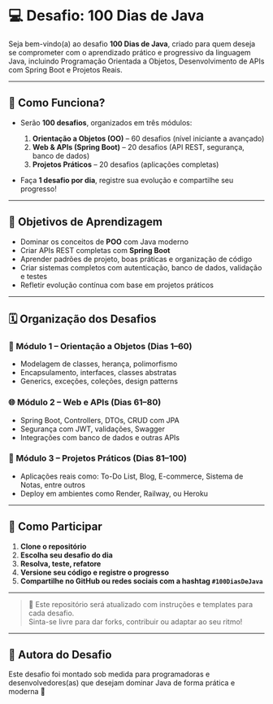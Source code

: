 # 💻 Desafio: 100 Dias de Java

Seja bem-vindo(a) ao desafio **100 Dias de Java**, criado para quem deseja se comprometer com o aprendizado prático e progressivo da linguagem Java, incluindo Programação Orientada a Objetos, Desenvolvimento de APIs com Spring Boot e Projetos Reais.

---

## 🧠 Como Funciona?

- Serão **100 desafios**, organizados em três módulos:
  1. **Orientação a Objetos (OO)** – 60 desafios (nível iniciante a avançado)
  2. **Web & APIs (Spring Boot)** – 20 desafios (API REST, segurança, banco de dados)
  3. **Projetos Práticos** – 20 desafios (aplicações completas)

- Faça **1 desafio por dia**, registre sua evolução e compartilhe seu progresso!

---

## 🎯 Objetivos de Aprendizagem

- Dominar os conceitos de **POO** com Java moderno
- Criar APIs REST completas com **Spring Boot**
- Aprender padrões de projeto, boas práticas e organização de código
- Criar sistemas completos com autenticação, banco de dados, validação e testes
- Refletir evolução contínua com base em projetos práticos

---

## 🗓️ Organização dos Desafios

### 🔸 Módulo 1 – Orientação a Objetos (Dias 1–60)
- Modelagem de classes, herança, polimorfismo
- Encapsulamento, interfaces, classes abstratas
- Generics, exceções, coleções, design patterns

### 🌐 Módulo 2 – Web e APIs (Dias 61–80)
- Spring Boot, Controllers, DTOs, CRUD com JPA
- Segurança com JWT, validações, Swagger
- Integrações com banco de dados e outras APIs

### 🚀 Módulo 3 – Projetos Práticos (Dias 81–100)
- Aplicações reais como: To-Do List, Blog, E-commerce, Sistema de Notas, entre outros
- Deploy em ambientes como Render, Railway, ou Heroku

---

## 📝 Como Participar

1. **Clone o repositório**  
2. **Escolha seu desafio do dia**  
3. **Resolva, teste, refatore**  
4. **Versione seu código e registre o progresso**  
5. **Compartilhe no GitHub ou redes sociais com a hashtag `#100DiasDeJava`**

---

> 📌 Este repositório será atualizado com instruções e templates para cada desafio.  
> Sinta-se livre para dar forks, contribuir ou adaptar ao seu ritmo!

---

## 📢 Autora do Desafio

Este desafio foi montado sob medida para programadoras e desenvolvedores(as) que desejam dominar Java de forma prática e moderna 🚀  
